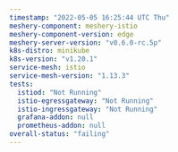 ```yaml
---
timestamp: "2022-05-05 16:25:44 UTC Thu"
meshery-component: meshery-istio
meshery-component-version: edge
meshery-server-version: "v0.6.0-rc.5p"
k8s-distro: minikube
k8s-version: "v1.20.1"
service-mesh: istio
service-mesh-version: "1.13.3"
tests:
  istiod: "Not Running"
  istio-egressgateway: "Not Running"
  istio-ingressgateway: "Not Running"
  grafana-addon: null
  prometheus-addon: null
overall-status: "failing"
---
```

